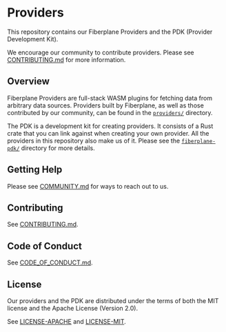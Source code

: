 # Providers

This repository contains our Fiberplane Providers and the PDK (Provider
Development Kit).

We encourage our community to contribute providers. Please see
[CONTRIBUTING.md](CONTRIBUTING.md) for more information.

## Overview

Fiberplane Providers are full-stack WASM plugins for fetching data from
arbitrary data sources. Providers built by Fiberplane, as well as those
contributed by our community, can be found in the [`providers/`](providers/)
directory.

The PDK is a development kit for creating providers. It consists of a Rust crate
that you can link against when creating your own provider. All the providers in
this repository also make us of it. Please see the
[`fiberplane-pdk/`](fiberplane-pdk/) directory for more details.

## Getting Help

Please see
[COMMUNITY.md](https://github.com/fiberplane/fiberplane/blob/main/COMMUNITY.md)
for ways to reach out to us.

## Contributing

See [CONTRIBUTING.md](CONTRIBUTING.md).

## Code of Conduct

See
[CODE_OF_CONDUCT.md](https://github.com/fiberplane/fiberplane/blob/main/CODE_OF_CONDUCT.md).

## License

Our providers and the PDK are distributed under the terms of both the MIT
license and the Apache License (Version 2.0).

See [LICENSE-APACHE](LICENSE-APACHE) and [LICENSE-MIT](LICENSE-MIT).
